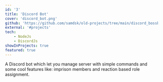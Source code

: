 ```yaml
---
id: '3'
title: 'Discord Bot'
cover: 'discord_bot.png'
github: 'https://github.com/samdsk/old-projects/tree/main/discord_bossbot'
external: '#projects'
tech:
    - NodeJs
    - DiscordJs
showInProjects: true
featured: true
---
```

A Discord bot which let you manage server with simple commands and some cool features like: imprison members and reaction based role assignment.